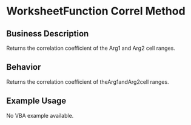 # WorksheetFunction Correl Method

## Business Description
Returns the correlation coefficient of the Arg1 and Arg2 cell ranges.

## Behavior
Returns the correlation coefficient of theArg1andArg2cell ranges.

## Example Usage
No VBA example available.